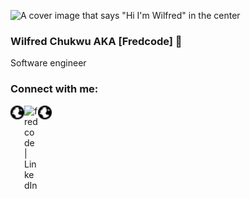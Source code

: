 ![A cover image that says "Hi I'm Wilfred" in the center](https://res.cloudinary.com/drowlz6be/image/upload/v1594448416/githubreadme/web-text-1591060_1_hiucrv.jpg)
### Wilfred Chukwu AKA [Fredcode] 👋

Software engineer

### Connect with me:

[<img align="left" alt="fredcode.com" width="22px" src="https://raw.githubusercontent.com/iconic/open-iconic/master/svg/globe.svg" />][website]
[<img align="left" alt="fredcode | LinkedIn" width="22px" src="https://cdn.jsdelivr.net/npm/simple-icons@v3/icons/linkedin.svg" />][linkedin]
[<img align="left" alt="dev.to/fredcode" width="22px" src="https://raw.githubusercontent.com/iconic/open-iconic/master/svg/globe.svg" />][Blog]

<br />

[website]: https://thefredcode.com
[Blog]: https://thefredcode.com/blog
[linkedin]: https://www.linkedin.com/in/wilfred-chukwu-891830174/

